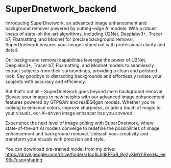 # SuperDnetwork_backend
Introducing SuperDnetwork, an advanced image enhancement and background remover powered by cutting-edge AI models. With a robust lineup of state-of-the-art algorithms, including U2Net, Deeplabv3+, Tracer b7, Fbamatting, and Modnet for precise background removal, SuperDnetwork ensures your images stand out with professional clarity and detail.

Our background removal capabilities leverage the power of U2Net, Deeplabv3+, Tracer b7, Fbamatting, and Modnet models to seamlessly extract subjects from their surroundings, providing a clean and polished look. Say goodbye to distracting backgrounds and effortlessly isolate your subjects with accuracy and efficiency.

But that's not all – SuperDnetwork goes beyond mere background removal. Elevate your images to new heights with our advanced image enhancement features powered by GFPGAN and realESRgan models. Whether you're looking to enhance colors, improve sharpness, or add a touch of magic to your visuals, our AI-driven image enhancer has you covered.

Experience the next level of image editing with SuperDnetwork, where state-of-the-art AI models converge to redefine the possibilities of image enhancement and background removal. Unleash your creativity and transform your visuals with precision and style.


You can download pre-trained model from my drive: 
https://drive.google.com/drive/folders/1oc1kJjd8FFxB_9g2yXMYhRwkHJ_eeSBa?usp=sharing

